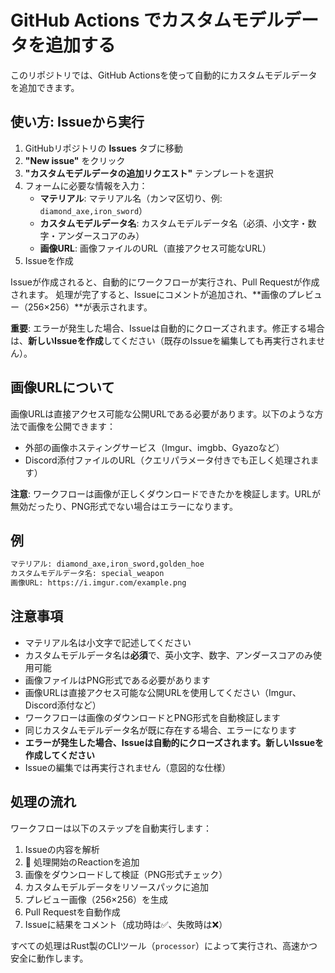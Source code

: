 # GitHub Actions でカスタムモデルデータを追加する

このリポジトリでは、GitHub Actionsを使って自動的にカスタムモデルデータを追加できます。

## 使い方: Issueから実行

1. GitHubリポジトリの **Issues** タブに移動
2. **"New issue"** をクリック
3. **"カスタムモデルデータの追加リクエスト"** テンプレートを選択
4. フォームに必要な情報を入力：
   - **マテリアル**: マテリアル名（カンマ区切り、例: `diamond_axe,iron_sword`）
   - **カスタムモデルデータ名**: カスタムモデルデータ名（必須、小文字・数字・アンダースコアのみ）
   - **画像URL**: 画像ファイルのURL（直接アクセス可能なURL）
5. Issueを作成

Issueが作成されると、自動的にワークフローが実行され、Pull Requestが作成されます。
処理が完了すると、Issueにコメントが追加され、**画像のプレビュー（256×256）**が表示されます。

**重要**: エラーが発生した場合、Issueは自動的にクローズされます。修正する場合は、**新しいIssueを作成**してください（既存のIssueを編集しても再実行されません）。

## 画像URLについて

画像URLは直接アクセス可能な公開URLである必要があります。以下のような方法で画像を公開できます：

- 外部の画像ホスティングサービス（Imgur、imgbb、Gyazoなど）
- Discord添付ファイルのURL（クエリパラメータ付きでも正しく処理されます）

**注意**: ワークフローは画像が正しくダウンロードできたかを検証します。URLが無効だったり、PNG形式でない場合はエラーになります。

## 例

```txt
マテリアル: diamond_axe,iron_sword,golden_hoe
カスタムモデルデータ名: special_weapon
画像URL: https://i.imgur.com/example.png
```

## 注意事項

- マテリアル名は小文字で記述してください
- カスタムモデルデータ名は**必須**で、英小文字、数字、アンダースコアのみ使用可能
- 画像ファイルはPNG形式である必要があります
- 画像URLは直接アクセス可能な公開URLを使用してください（Imgur、Discord添付など）
- ワークフローは画像のダウンロードとPNG形式を自動検証します
- 同じカスタムモデルデータ名が既に存在する場合、エラーになります
- **エラーが発生した場合、Issueは自動的にクローズされます。新しいIssueを作成してください**
- Issueの編集では再実行されません（意図的な仕様）

## 処理の流れ

ワークフローは以下のステップを自動実行します：

1. Issueの内容を解析
2. 🚀 処理開始のReactionを追加
3. 画像をダウンロードして検証（PNG形式チェック）
4. カスタムモデルデータをリソースパックに追加
5. プレビュー画像（256×256）を生成
6. Pull Requestを自動作成
7. Issueに結果をコメント（成功時は✅、失敗時は❌）

すべての処理はRust製のCLIツール（`processor`）によって実行され、高速かつ安全に動作します。
